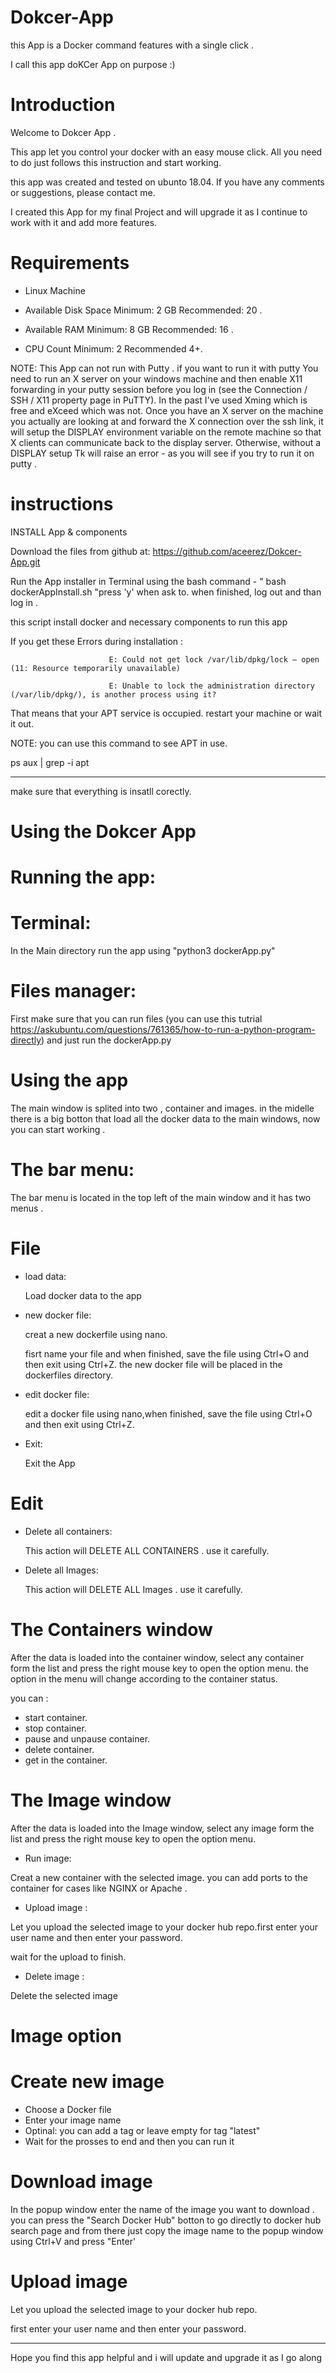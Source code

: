 # Dokcer-App
this App is a Docker command features with a single click .

I call this app doKCer App on purpose  :)

# Introduction
Welcome to Dokcer App .

This app let you control your docker with an easy mouse click.
All you need to do just follows this instruction and start working.

this app was created and tested on ubunto 18.04.
If you have any comments or suggestions, please contact me.

I created this App for my final Project and will upgrade it as I continue to work with it and add more features.

# Requirements
* Linux Machine 

* Available Disk Space Minimum: 2 GB Recommended: 20 .

* Available RAM Minimum: 8 GB  Recommended: 16 . 

* CPU Count	Minimum: 2  Recommended 4+.

NOTE: This App can not run with Putty . if you want to run it with putty You need to run an X server on your windows machine and then enable X11 forwarding in your putty session before you log in (see the Connection / SSH / X11 property page in PuTTY). In the past I've used Xming which is free and eXceed which was not. Once you have an X server on the machine you actually are looking at and forward the X connection over the ssh link, it will setup the DISPLAY environment variable on the remote machine so that X clients can communicate back to the display server. Otherwise, without a DISPLAY setup Tk will raise an error - as you will see if you try to run it on putty .
# instructions

INSTALL App & components

Download the files from github at: https://github.com/aceerez/Dokcer-App.git 


Run the App installer in Terminal using the bash command - " bash dockerAppInstall.sh "press 'y' when ask to.
when finished, log out and than log in .

this script install docker and necessary components to run this app

If you get these Errors during installation :

                          E: Could not get lock /var/lib/dpkg/lock – open (11: Resource temporarily unavailable)

                          E: Unable to lock the administration directory (/var/lib/dpkg/), is another process using it?

That means that your APT service is occupied. 
restart your machine or wait it out.

NOTE: you can use this command to see APT in use.


ps aux | grep -i apt
                                      


* * * *

make sure that everything is insatll corectly.


#                                                                   Using the Dokcer App 
# Running the app:
# Terminal:
In the Main directory run the app using "python3 dockerApp.py"

# Files manager:
First make sure that you can run files (you can use this tutrial https://askubuntu.com/questions/761365/how-to-run-a-python-program-directly)
and just run the dockerApp.py

# Using the app

The main window is splited into two , container and images.
in the midelle there is a big botton that load all the docker data to the main windows, now you can start working . 

# The bar menu:
The bar menu is located in the top left of the main window and it has two menus .

# File 
* load data:

  Load docker data to the app

* new docker file:

  creat a new dockerfile using nano. 

  fisrt name your file and when finished, save the file using Ctrl+O and then exit using Ctrl+Z.
  the new docker file will be placed in the dockerfiles directory.

* edit docker file:

  edit a docker file using nano,when finished, save the file using Ctrl+O and then exit using Ctrl+Z.

* Exit:

  Exit the App 

# Edit 
* Delete all containers:

     This action will DELETE ALL CONTAINERS . use it carefully.
     
* Delete all Images:

     This action will DELETE ALL Images . use it carefully.

# The Containers window 
After the data is loaded into the container window, select any container form the list and press the right mouse key to open the option menu.
the option in the menu will change according to the container status. 

you can :
* start container.
* stop container.
* pause and unpause container.
* delete container.
* get in the container.

# The Image window
After the data is loaded into the Image window, select any image form the list and press the right mouse key to open the option menu.

* Run image:

Creat a new container with the selected image. you can add ports to the container for cases like NGINX or Apache .
* Upload image :

Let you upload the selected image to your docker hub repo.first enter your user name and then enter your password.

wait for the upload to finish.

* Delete image :

Delete the selected image


# Image option

# Create new image 
* Choose a Docker file 
* Enter your image name 
* Optinal: you can add a tag or leave empty for tag "latest"
* Wait for the prosses to end and then you can run it 

# Download image 
In the popup window enter the name of the image you want to download .
you can press the "Search Docker Hub" botton to go directly to docker hub search page and from there
just copy the image name to the popup window using Ctrl+V and press "Enter'

# Upload image 
Let you upload the selected image to your docker hub repo.

first enter your user name and then enter your password.

***********************************
Hope you find this app helpful and i will update and upgrade it as I go along 



